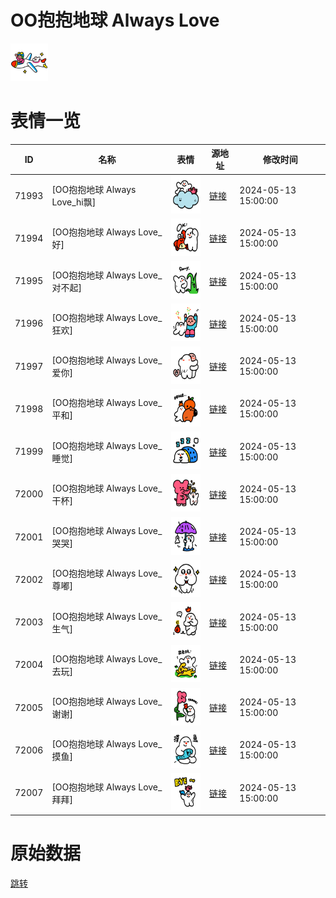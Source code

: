 # OO抱抱地球 Always Love

<img src="./cover.png" height="60" alt="cover" />

# 表情一览

|ID|名称|表情|源地址|修改时间|
|----|----|----|----|----|
|71993|[OO抱抱地球 Always Love_hi飘]|<img src="./pic/071993_%5BOO抱抱地球 Always Love_hi飘%5D.png" height="60" alt="hi飘"/>|[链接](https://i0.hdslb.com/bfs/garb/d42036859733954dc6f7fe54e1c067219c34df0e.png)|2024-05-13 15:00:00|
|71994|[OO抱抱地球 Always Love_好]|<img src="./pic/071994_%5BOO抱抱地球 Always Love_好%5D.png" height="60" alt="好"/>|[链接](https://i0.hdslb.com/bfs/garb/a47a662c47fcb32830304fc85f75269e943336d1.png)|2024-05-13 15:00:00|
|71995|[OO抱抱地球 Always Love_对不起]|<img src="./pic/071995_%5BOO抱抱地球 Always Love_对不起%5D.png" height="60" alt="对不起"/>|[链接](https://i0.hdslb.com/bfs/garb/b31f032ac4a1519dbccf3250e5cc0455443a813c.png)|2024-05-13 15:00:00|
|71996|[OO抱抱地球 Always Love_狂欢]|<img src="./pic/071996_%5BOO抱抱地球 Always Love_狂欢%5D.png" height="60" alt="狂欢"/>|[链接](https://i0.hdslb.com/bfs/garb/a1fc403092e4dd8d6c634fe7c1ba58c131913dfe.png)|2024-05-13 15:00:00|
|71997|[OO抱抱地球 Always Love_爱你]|<img src="./pic/071997_%5BOO抱抱地球 Always Love_爱你%5D.png" height="60" alt="爱你"/>|[链接](https://i0.hdslb.com/bfs/garb/574c766f2ce1e5e32ef3c8d7d76ba923af41ae58.png)|2024-05-13 15:00:00|
|71998|[OO抱抱地球 Always Love_平和]|<img src="./pic/071998_%5BOO抱抱地球 Always Love_平和%5D.png" height="60" alt="平和"/>|[链接](https://i0.hdslb.com/bfs/garb/c3f573d8f0dc0cd1c165a43e8ba52480db4d36eb.png)|2024-05-13 15:00:00|
|71999|[OO抱抱地球 Always Love_睡觉]|<img src="./pic/071999_%5BOO抱抱地球 Always Love_睡觉%5D.png" height="60" alt="睡觉"/>|[链接](https://i0.hdslb.com/bfs/garb/f4545be9d83647582354bc54c0e704412dbb41ba.png)|2024-05-13 15:00:00|
|72000|[OO抱抱地球 Always Love_干杯]|<img src="./pic/072000_%5BOO抱抱地球 Always Love_干杯%5D.png" height="60" alt="干杯"/>|[链接](https://i0.hdslb.com/bfs/garb/463b52dd2a563f3fae1be26619b821c70f1710f0.png)|2024-05-13 15:00:00|
|72001|[OO抱抱地球 Always Love_哭哭]|<img src="./pic/072001_%5BOO抱抱地球 Always Love_哭哭%5D.png" height="60" alt="哭哭"/>|[链接](https://i0.hdslb.com/bfs/garb/9f74da736de666d76b69d0d7c3afb6c00622ca51.png)|2024-05-13 15:00:00|
|72002|[OO抱抱地球 Always Love_尊嘟]|<img src="./pic/072002_%5BOO抱抱地球 Always Love_尊嘟%5D.png" height="60" alt="尊嘟"/>|[链接](https://i0.hdslb.com/bfs/garb/f4f044b800a6e61b3e0785f52931380c8c901135.png)|2024-05-13 15:00:00|
|72003|[OO抱抱地球 Always Love_生气]|<img src="./pic/072003_%5BOO抱抱地球 Always Love_生气%5D.png" height="60" alt="生气"/>|[链接](https://i0.hdslb.com/bfs/garb/adc4687a5d71201025432d1a9a14c7d08cfbd051.png)|2024-05-13 15:00:00|
|72004|[OO抱抱地球 Always Love_去玩]|<img src="./pic/072004_%5BOO抱抱地球 Always Love_去玩%5D.png" height="60" alt="去玩"/>|[链接](https://i0.hdslb.com/bfs/garb/a6ce9153fd3bc294737a8a15b36e80cea3253c33.png)|2024-05-13 15:00:00|
|72005|[OO抱抱地球 Always Love_谢谢]|<img src="./pic/072005_%5BOO抱抱地球 Always Love_谢谢%5D.png" height="60" alt="谢谢"/>|[链接](https://i0.hdslb.com/bfs/garb/33775f8d00261437fa365026afa831235eb211ac.png)|2024-05-13 15:00:00|
|72006|[OO抱抱地球 Always Love_摸鱼]|<img src="./pic/072006_%5BOO抱抱地球 Always Love_摸鱼%5D.png" height="60" alt="摸鱼"/>|[链接](https://i0.hdslb.com/bfs/garb/fef8167420a6eb7f0dd3a279ba97a3f93276a47a.png)|2024-05-13 15:00:00|
|72007|[OO抱抱地球 Always Love_拜拜]|<img src="./pic/072007_%5BOO抱抱地球 Always Love_拜拜%5D.png" height="60" alt="拜拜"/>|[链接](https://i0.hdslb.com/bfs/garb/03378ed86b92145d7ce17e2713c9fda68610248e.png)|2024-05-13 15:00:00|

# 原始数据

[跳转](./raw.json)

